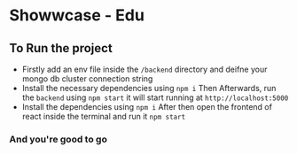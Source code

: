 # Showwcase - Edu

## To Run the project

- Firstly add an env file inside the `/backend` directory and deifne your mongo db cluster connection string
- Install the necessary dependencies using `npm i` Then Afterwards, run the `backend` using `npm start` it will start running at `http://localhost:5000`
- Install the dependencies using `npm i` After then open the frontend of react inside the terminal and run it `npm start`

### And you're good to go